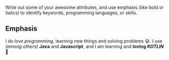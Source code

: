 Write out some of your awesome attributes, and use emphasis (like bold or italics) to identify keywords, programming languages, or skills. 
## **Emphasis**
I do *love* _programming_, learning new things and solving problems 😃. I use *(among others)* **Java** and **Javascript**, and I am learning and **loving _KOTLIN_** 🥰
